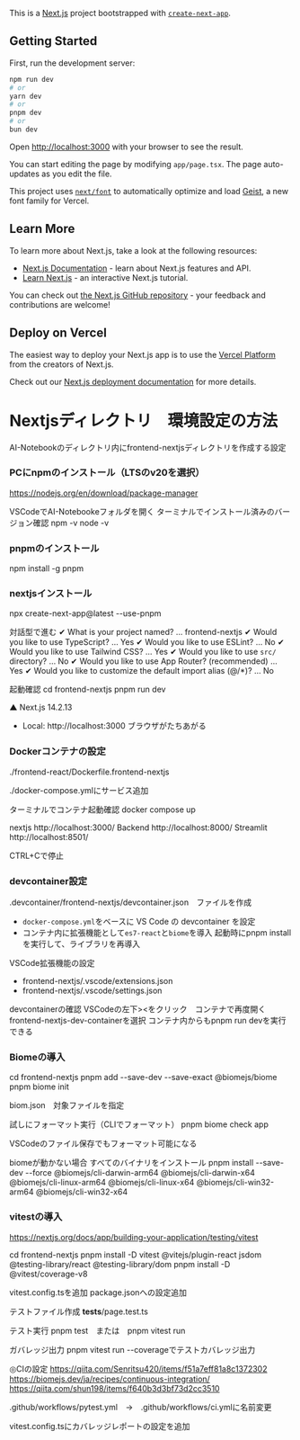This is a [Next.js](https://nextjs.org) project bootstrapped with [`create-next-app`](https://nextjs.org/docs/app/api-reference/cli/create-next-app).

## Getting Started

First, run the development server:

```bash
npm run dev
# or
yarn dev
# or
pnpm dev
# or
bun dev
```

Open [http://localhost:3000](http://localhost:3000) with your browser to see the result.

You can start editing the page by modifying `app/page.tsx`. The page auto-updates as you edit the file.

This project uses [`next/font`](https://nextjs.org/docs/app/building-your-application/optimizing/fonts) to automatically optimize and load [Geist](https://vercel.com/font), a new font family for Vercel.

## Learn More

To learn more about Next.js, take a look at the following resources:

- [Next.js Documentation](https://nextjs.org/docs) - learn about Next.js features and API.
- [Learn Next.js](https://nextjs.org/learn) - an interactive Next.js tutorial.

You can check out [the Next.js GitHub repository](https://github.com/vercel/next.js) - your feedback and contributions are welcome!

## Deploy on Vercel

The easiest way to deploy your Next.js app is to use the [Vercel Platform](https://vercel.com/new?utm_medium=default-template&filter=next.js&utm_source=create-next-app&utm_campaign=create-next-app-readme) from the creators of Next.js.

Check out our [Next.js deployment documentation](https://nextjs.org/docs/app/building-your-application/deploying) for more details.

# Nextjsディレクトリ　環境設定の方法
AI-Notebookのディレクトリ内にfrontend-nextjsディレクトリを作成する設定

### PCにnpmのインストール（LTSのv20を選択）
https://nodejs.org/en/download/package-manager

VSCodeでAI-Notebookeフォルダを開く
ターミナルでインストール済みのバージョン確認
npm -v
node -v

### pnpmのインストール
npm install -g pnpm

### nextjsインストール
npx create-next-app@latest --use-pnpm

対話型で進む
✔ What is your project named? … frontend-nextjs
✔ Would you like to use TypeScript? … Yes
✔ Would you like to use ESLint? … No
✔ Would you like to use Tailwind CSS? … Yes
✔ Would you like to use `src/` directory? … No 
✔ Would you like to use App Router? (recommended) …  Yes
✔ Would you like to customize the default import alias (@/*)? … No 

起動確認
cd frontend-nextjs
pnpm run dev

▲ Next.js 14.2.13
  - Local:        http://localhost:3000
ブラウザがたちあがる

### Dockerコンテナの設定
./frontend-react/Dockerfile.frontend-nextjs

./docker-compose.ymlにサービス追加

ターミナルでコンテナ起動確認
docker compose up

nextjs http://localhost:3000/
Backend http://localhost:8000/
Streamlit http://localhost:8501/

CTRL+Cで停止

### devcontainer設定
.devcontainer/frontend-nextjs/devcontainer.json　ファイルを作成
- `docker-compose.yml`をベースに VS Code の devcontainer を設定
- コンテナ内に拡張機能として`es7-react`と`biome`を導入
起動時にpnpm installを実行して、ライブラリを再導入

VSCode拡張機能の設定
- frontend-nextjs/.vscode/extensions.json
- frontend-nextjs/.vscode/settings.json

devcontainerの確認
VSCodeの左下><をクリック　コンテナで再度開く
frontend-nextjs-dev-containerを選択
コンテナ内からもpnpm run devを実行できる

### Biomeの導入
cd frontend-nextjs
pnpm add --save-dev --save-exact @biomejs/biome
pnpm biome init

biom.json　対象ファイルを指定

試しにフォーマット実行（CLIでフォーマット）
pnpm biome check app

VSCodeのファイル保存でもフォーマット可能になる

biomeが動かない場合
すべてのバイナリをインストール
pnpm install --save-dev --force @biomejs/cli-darwin-arm64 @biomejs/cli-darwin-x64 @biomejs/cli-linux-arm64 @biomejs/cli-linux-x64 @biomejs/cli-win32-arm64 @biomejs/cli-win32-x64

### vitestの導入
https://nextjs.org/docs/app/building-your-application/testing/vitest

cd frontend-nextjs
pnpm install -D vitest @vitejs/plugin-react jsdom @testing-library/react @testing-library/dom
pnpm install -D @vitest/coverage-v8

vitest.config.tsを追加
package.jsonへの設定追加

テストファイル作成
__tests__/page.test.ts

テスト実行
pnpm test　または　pnpm vitest run

ガバレッジ出力
pnpm vitest run --coverageでテストカバレッジ出力

◎CIの設定
https://qiita.com/Senritsu420/items/f51a7eff81a8c1372302
https://biomejs.dev/ja/recipes/continuous-integration/
https://qiita.com/shun198/items/f640b3d3bf73d2cc3510

.github/workflows/pytest.yml　→　.github/workflows/ci.ymlに名前変更
 
vitest.config.tsにカバレッジレポートの設定を追加